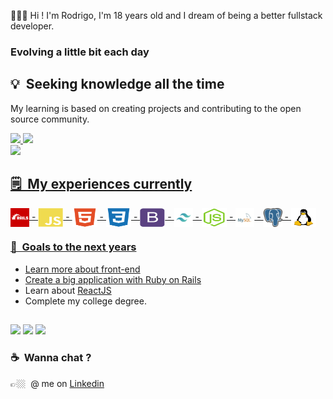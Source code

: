👨🏻‍🚀&nbsp;Hi ! I'm Rodrigo, I'm 18 years old and I dream of being a better fullstack developer.

  <h3>Evolving a little bit each day</3>

## 💡&nbsp; Seeking knowledge all the time  
My learning is based on creating projects and contributing to the open source community. 

<div>
  <a href="https://github.com/rodrigogaldino553">
  <img height="180em" src="https://github-readme-stats.vercel.app/api?username=rodrigogaldino553&show_icons=true&theme=dark&include_all_commits=true&count_private=true"/>
  <img height="180em" src="https://github-readme-stats.vercel.app/api/top-langs/?username=rodrigogaldino553&layout=compact&langs_count=7&theme=dark"/>
</div>
<div>
  <img src="https://github-profile-summary-cards.vercel.app/api/cards/profile-details?username=rodrigogaldino553&amp;theme=dark">
</div>

## 🗒&nbsp; My experiences currently 
<p align="left">
 <img align="center" alt="Ruby" height="30" width="30" src="https://raw.githubusercontent.com/github/explore/80688e429a7d4ef2fca1e82350fe8e3517d3494d/topics/rails/rails.png" style="max-width:100%;">
 - <img align="center" alt="Javascript" height="30" width="40" src="https://raw.githubusercontent.com/devicons/devicon/master/icons/javascript/javascript-plain.svg" style="max-width:100%;">
 - <img align="center" alt="HTML5" height="30" width="40" src="https://raw.githubusercontent.com/devicons/devicon/master/icons/html5/html5-plain.svg" style="max-width:100%;">
 - <img align="center" alt="CSS3" height="30" width="40" src="https://raw.githubusercontent.com/devicons/devicon/master/icons/css3/css3-plain.svg" style="max-width:100%;">
 - <img align="center" alt="Bootstrap" height="30" width="40" src="https://raw.githubusercontent.com/devicons/devicon/master/icons/bootstrap/bootstrap-plain.svg" style="max-width:100%;">
 - <img align="center" alt="Tailwind" height="30" width="30" src="https://raw.githubusercontent.com/github/explore/80688e429a7d4ef2fca1e82350fe8e3517d3494d/topics/tailwind/tailwind.png" style="max-width:100%;">
 - <img align="center" alt="NodeJS" height="30" width="40" src="https://raw.githubusercontent.com/devicons/devicon/master/icons/nodejs/nodejs-plain.svg" style="max-width:100%;">
 - <img align="center" alt="MySQL" height="30" width="30" src="https://raw.githubusercontent.com/github/explore/80688e429a7d4ef2fca1e82350fe8e3517d3494d/topics/mysql/mysql.png" style="max-width:100%;">
 - <img align="center" alt="MySQL" height="30" width="30" src="https://raw.githubusercontent.com/github/explore/80688e429a7d4ef2fca1e82350fe8e3517d3494d/topics/postgresql/postgresql.png" style="max-width:100%;">
 - <img align="center" alt="Linux" height="30" width="40" src="https://raw.githubusercontent.com/github/explore/80688e429a7d4ef2fca1e82350fe8e3517d3494d/topics/linux/linux.png" style="max-width:100%;">
</p> 

### 🔭&nbsp; Goals to the next years
- Learn more about front-end
- Create a big application with [Ruby on Rails](https://rubyonrails.org/)
- Learn about [ReactJS](https://pt-br.reactjs.org/)
- Complete my college degree.
 
## 
 <div>
  <a href="https://www.linkedin.com/in/rodrigogaldino553" target="_blank"><img src="https://img.shields.io/badge/-LinkedIn-%230077B5?style=for-the-badge&logo=linkedin&logoColor=white" target="_blank"></a> 
  <a href = "mailto:galdinorodrigo553@protonmail.com"><img src="https://img.shields.io/badge/-Gmail-%23333?style=for-the-badge&logo=gmail&logoColor=white" target="_blank"></a>
  <a href="https://instagram.com/rodrigo_onrails" target="_blank"><img src="https://img.shields.io/badge/-Instagram-%23E4405F?style=for-the-badge&logo=instagram&logoColor=white" target="_blank"></a>
 </div>

### ☕️&nbsp; Wanna chat ? 
👉🏼&nbsp; @ me on [Linkedin](https://linkedin.com/in/rodrigogaldino553)

<a href="https://api.countapi.xyz/hit/rodrigogaldino553/key"></a>  
